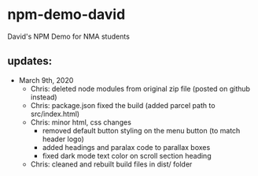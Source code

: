 # npm-demo-david
David's NPM Demo for NMA students

## updates:
* March 9th, 2020
    * Chris: deleted node modules from original zip file (posted on github instead)
    * Chris: package.json fixed the build (added parcel path to src/index.html) 
    * Chris: minor html, css changes
        * removed default button styling on the menu button (to match header logo)
        * added headings and paralax code to parallax boxes
        * fixed dark mode text color on scroll section heading 
    * Chris: cleaned and rebuilt build files in dist/ folder
